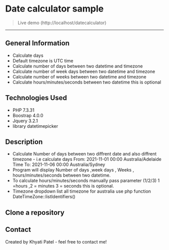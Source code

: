 # Date calculator sample
> Live demo (http://localhost/datecalculator) 

----------------------------

## General Information

- Calculate days
- Default timezone is UTC time 
- Calculate number of days between two datetime and  timezone
- Calculate number of week days between two datetime and  timezone
- Calculate number of weeks between two datetime and  timezone
- Calculate  hours/minutes/seconds between two datetime this is optional 

## Technologies Used
- PHP 	7.3.31
- Boostrap 4.0.0
- Jquery 3.2.1
- library datetimepicker 

## Description

- Calculate Number of days between two diffrent date and also diffrent timezone - i.e calculate days From: 2021-11-01 00:00 Australia/Adelaide Time To: 2021-11-06 00:00 Australia/Sydney
- Program will display Number of days ,week days , Weeks , hours/minutes/seconds between two datetime.
- To calculate hours/minutes/seconds manually pass parameter (1/2/3) 1 =hours ,2 = minutes 3 = seconds this is optional.
- Timezone dropdown list all timezone for australia use php function DateTimeZone::listIdentifiers()

## Clone a repository


## Contact
Created by Khyati Patel - feel free to contact me!